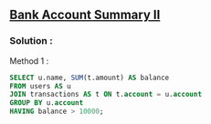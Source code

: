 ## [Bank Account Summary II](https://leetcode.com/problems/bank-account-summary-ii)

### Solution :

Method 1 :
```sql
SELECT u.name, SUM(t.amount) AS balance
FROM users AS u
JOIN transactions AS t ON t.account = u.account
GROUP BY u.account
HAVING balance > 10000;
```
